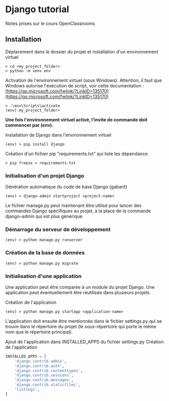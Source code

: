 # Django tutorial
Notes prises sur le cours OpenClassrooms

## Installation
Déplacement dans le dossier du projet et installation d'un environnement virtuel

```shell
> cd <my_project_folder>
> python -m venv env
```

Activation de l'environnement virtuel (sous Windows). Attention, il faut que Windows autorise l'exécution de script, voir cette documentation : [https://go.microsoft.com/fwlink/?LinkID=135170](https://go.microsoft.com/fwlink/?LinkID=135170)

```shell
> .\env\Scripts\activate
(env) my_project_folder>
```
**Une fois l'environnement virtuel activé, l'invite de commande doit commencer par (env).**

Installation de Django dans l'environnement virtuel

```shell
(env) > pip install django
```

Création d'un fichier pip "requirements.txt" qui liste les dépendance

```shell
> pip freeze > requirements.txt
```

### Initialisation d'un projet Django

Génération automatique du code de base Django (gabarit)
```shell
(env) > django-admin startproject <project-name>
```
Le fichier manage.py peut maintenant être utilisé pour lancer des commandes Django spécifiques au projet, à la place de la commande django-admin qui est plus générique.

### Démarrage du serveur de développement

```shell
(env) > python manage.py runserver
```

### Création de la base de données

```shell
(env) > python manage.py migrate
```

### Initialisation d'une application
Une application peut être comparée à un module du projet Django. Une application peut éventuellement être réutilisée dans plusieurs projets.

Création de l'application
```shell
(env) > python manage.py startapp <application-name>
```

L'application doit ensuite être mentionnée dans le fichier settings.py qui se trouve dans le répertoire du projet (le sous-répertoire qui porte le même nom que le répertoire principal).

Ajout de l'application dans INSTALLED_APPS du fichier settings.py
Création de l'application
```python
INSTALLED_APPS = [
    'django.contrib.admin',
    'django.contrib.auth',
    'django.contrib.contenttypes',
    'django.contrib.sessions',
    'django.contrib.messages',
    'django.contrib.staticfiles',
    'listings',
]
```